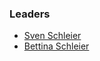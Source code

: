 ### Leaders
* [Sven Schleier](mailto:sven.schleier@owasp.org)
* [Bettina Schleier](mailto:bettina.schleier@owasp.org)
